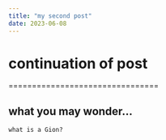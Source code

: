 ```yaml
---
title: "my second post"
date: 2023-06-08
---
```


# continuation of post
================================


## what you may wonder...

    what is a Gion? 
